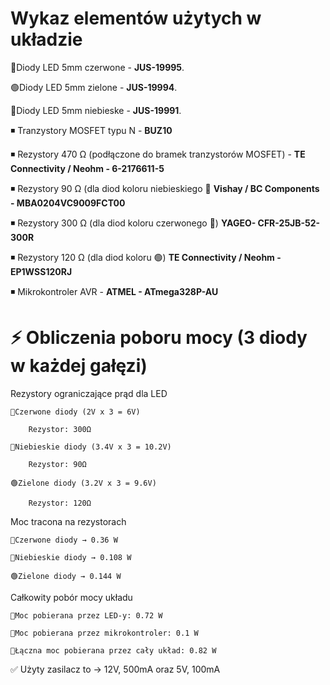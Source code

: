 # Wykaz elementów użytych w układzie


🔴Diody LED 5mm czerwone - **JUS-19995**.

🟢Diody LED 5mm zielone - **JUS-19994**. 

🔵Diody LED 5mm niebieske - **JUS-19991**.


◾️ Tranzystory MOSFET typu N - **BUZ10**

◾️ Rezystory 470 Ω (podłączone do bramek tranzystorów MOSFET) - **TE Connectivity / Neohm - 6-2176611-5**

◾️ Rezystory 90 Ω (dla diod koloru niebieskiego 🔵  **Vishay / BC Components - MBA0204VC9009FCT00**

◾️ Rezystory 300 Ω (dla diod koloru czerwonego 🔴) **YAGEO- CFR-25JB-52-300R**

◾️ Rezystory 120 Ω (dla diod koloru 🟢) **TE Connectivity / Neohm - EP1WSS120RJ**

◾️ Mikrokontroler AVR - **ATMEL - ATmega328P-AU**


# ⚡ Obliczenia poboru mocy (3 diody w każdej gałęzi)

Rezystory ograniczające prąd dla LED

    🔴Czerwone diody (2V x 3 = 6V)

        Rezystor: 300Ω

    🔵Niebieskie diody (3.4V x 3 = 10.2V)

        Rezystor: 90Ω

    🟢Zielone diody (3.2V x 3 = 9.6V)

        Rezystor: 120Ω

Moc tracona na rezystorach

    🔴Czerwone diody → 0.36 W

    🔵Niebieskie diody → 0.108 W

    🟢Zielone diody → 0.144 W

Całkowity pobór mocy układu

    🚀Moc pobierana przez LED-y: 0.72 W

    🚀Moc pobierana przez mikrokontroler: 0.1 W

    🚀Łączna moc pobierana przez cały układ: 0.82 W

✅ Użyty zasilacz to → 12V, 500mA oraz 5V, 100mA
